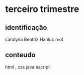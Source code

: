 # terceiro trimestre

## identificação 
carolyna Beatriz Haniuc n=4 

## conteudo 
html , css java escript
